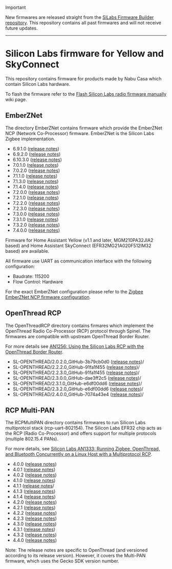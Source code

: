 > [!IMPORTANT]  
> New firmwares are released straight from the [SiLabs Firmware Builder repository](https://github.com/NabuCasa/silabs-firmware-builder/releases).
> This repository contains all past firmwares and will not receive future updates.

---

# Silicon Labs firmware for Yellow and SkyConnect

This repository contains firmware for products made by Nabu Casa
which contain Silicon Labs hardware.

To flash the firmware refer to the [Flash Silicon Labs radio firmware manually](https://github.com/NabuCasa/silabs-firmware/wiki/Flash-Silicon-Labs-radio-firmware-manually)
wiki page.

## EmberZNet

The directory EmberZNet contains firmware which provide the EmberZNet
NCP (Network Co-Processor) firmware. EmberZNet is the Silicon Labs Zigbee
implementation.

  * 6.9.1.0 ([release notes](https://www.silabs.com/documents/public/release-notes/emberznet-release-notes-6.9.1.0.pdf))
  * 6.9.2.0 ([release notes](https://www.silabs.com/documents/public/release-notes/emberznet-release-notes-6.9.2.0.pdf))
  * 6.10.3.0 ([release notes](https://www.silabs.com/documents/public/release-notes/emberznet-release-notes-6.10.3.0.pdf))
  * 7.0.1.0 ([release notes](https://www.silabs.com/documents/public/release-notes/emberznet-release-notes-7.0.1.0.pdf))
  * 7.0.2.0 ([release notes](https://www.silabs.com/documents/public/release-notes/emberznet-release-notes-7.0.2.0.pdf))
  * 7.1.1.0 ([release notes](https://www.silabs.com/documents/public/release-notes/emberznet-release-notes-7.1.1.0.pdf))
  * 7.1.3.0 ([release notes](https://www.silabs.com/documents/public/release-notes/emberznet-release-notes-7.1.3.0.pdf))
  * 7.1.4.0 ([release notes](https://www.silabs.com/documents/public/release-notes/emberznet-release-notes-7.1.4.0.pdf))
  * 7.2.0.0 ([release notes](https://www.silabs.com/documents/public/release-notes/emberznet-release-notes-7.2.0.0.pdf))
  * 7.2.1.0 ([release notes](https://www.silabs.com/documents/public/release-notes/emberznet-release-notes-7.2.1.0.pdf))
  * 7.2.2.0 ([release notes](https://www.silabs.com/documents/public/release-notes/emberznet-release-notes-7.2.2.0.pdf))
  * 7.2.3.0 ([release notes](https://www.silabs.com/documents/public/release-notes/emberznet-release-notes-7.2.3.0.pdf))
  * 7.3.0.0 ([release notes](https://www.silabs.com/documents/public/release-notes/emberznet-release-notes-7.3.0.0.pdf))
  * 7.3.1.0 ([release notes](https://www.silabs.com/documents/public/release-notes/emberznet-release-notes-7.3.1.0.pdf))
  * 7.3.2.0 ([release notes](https://www.silabs.com/documents/public/release-notes/emberznet-release-notes-7.3.2.0.pdf))
  * 7.4.0.0 ([release notes](https://www.silabs.com/documents/public/release-notes/emberznet-release-notes-7.4.0.0.pdf))

Firmware for Home Assistant Yellow (v1.1 and later, MGM210PA32JIA2 based) and
Home Assistant SkyConnect (EFR32MG21A020F512IM32 based) are available.

All firmware use  UART as communication interface with the following
configuration:
 * Baudrate: 115200
 * Flow Control: Hardware

For the exact EmberZNet configuration please refer to the [Zigbee EmberZNet NCP firmware configuration](https://github.com/NabuCasa/silabs-firmware/wiki/Zigbee-EmberZNet-NCP-firmware-configuration).

## OpenThread RCP

The OpenThreadRCP directory contains firmares which implement the OpenThread
Radio Co-Processor (RCP) protocol through Spinel. The firmwares are compatible
with upstream OpenThread Border Router.

For more details see [AN1256: Using the Silicon Labs RCP with the
OpenThread Border
Router](https://www.silabs.com/documents/public/application-notes/an1256-using-sl-rcp-with-openthread-border-router.pdf).

  * SL-OPENTHREAD/2.0.2.0_GitHub-3b79cb0d0 ([release notes](https://www.silabs.com/documents/public/release-notes/open-thread-release-notes-2.0.2.0.pdf))/
  * SL-OPENTHREAD/2.2.2.0_GitHub-91fa1f455 ([release notes](https://www.silabs.com/documents/public/release-notes/open-thread-release-notes-2.2.2.0.pdf))/
  * SL-OPENTHREAD/2.2.3.0_GitHub-91fa1f455 ([release notes](https://www.silabs.com/documents/public/release-notes/open-thread-release-notes-2.2.3.0.pdf))/
  * SL-OPENTHREAD/2.3.0.0_GitHub-dae3ff2c5 ([release notes](https://www.silabs.com/documents/public/release-notes/open-thread-release-notes-2.3.0.0.pdf))/
  * SL-OPENTHREAD/2.3.1.0_GitHub-e6df00dd6 ([release notes](https://www.silabs.com/documents/public/release-notes/open-thread-release-notes-2.3.1.0.pdf))/
  * SL-OPENTHREAD/2.3.2.0_GitHub-e6df00dd6 ([release notes](https://www.silabs.com/documents/public/release-notes/open-thread-release-notes-2.3.2.0.pdf))/
  * SL-OPENTHREAD/2.4.0.0_GitHub-7074a43e4 ([release notes](https://www.silabs.com/documents/public/release-notes/open-thread-release-notes-2.4.0.0.pdf))/

## RCP Multi-PAN

The RCPMultiPAN directory contains firmwares to run Silicon Labs multiprotcol
stack (rcp-uart-802154). The Silicon Labs EFR32 chip acts as the RCP (Radio
Co-Processor) and offers support for multiple protocols (multiple 802.15.4
PANs).

For more details, see [Silicon Labs AN1333: Running Zigbee, OpenThread, and
Bluetooth Concurrently on a Linux Host with
a Multiprotocol RCP](https://www.silabs.com/documents/public/application-notes/an1333-concurrent-protocols-with-802-15-4-rcp.pdf).

  * 4.0.0 ([release notes](https://www.silabs.com/documents/public/release-notes/open-thread-release-notes-2.0.0.0.pdf))
  * 4.0.1 ([release notes](https://www.silabs.com/documents/public/release-notes/open-thread-release-notes-2.0.1.0.pdf))
  * 4.0.2 ([release notes](https://www.silabs.com/documents/public/release-notes/open-thread-release-notes-2.0.2.0.pdf))
  * 4.1.0 ([release notes](https://www.silabs.com/documents/public/release-notes/open-thread-release-notes-2.1.0.0.pdf))
  * 4.1.1 ([release notes](https://www.silabs.com/documents/public/release-notes/open-thread-release-notes-2.1.1.0.pdf)/
  * 4.1.3 ([release notes](https://www.silabs.com/documents/public/release-notes/open-thread-release-notes-2.1.3.0.pdf))
  * 4.1.4 ([release notes](https://www.silabs.com/documents/public/release-notes/open-thread-release-notes-2.1.4.0.pdf))
  * 4.2.0 ([release notes](https://www.silabs.com/documents/public/release-notes/open-thread-release-notes-2.2.0.0.pdf))
  * 4.2.1 ([release notes](https://www.silabs.com/documents/public/release-notes/open-thread-release-notes-2.2.1.0.pdf))
  * 4.2.2 ([release notes](https://www.silabs.com/documents/public/release-notes/open-thread-release-notes-2.2.2.0.pdf))
  * 4.2.3 ([release notes](https://www.silabs.com/documents/public/release-notes/open-thread-release-notes-2.2.3.0.pdf))
  * 4.3.0 ([release notes](https://www.silabs.com/documents/public/release-notes/open-thread-release-notes-2.3.0.0.pdf))
  * 4.3.1 ([release notes](https://www.silabs.com/documents/public/release-notes/open-thread-release-notes-2.3.1.0.pdf))
  * 4.3.2 ([release notes](https://www.silabs.com/documents/public/release-notes/open-thread-release-notes-2.3.2.0.pdf))
  * 4.4.0 ([release notes](https://www.silabs.com/documents/public/release-notes/open-thread-release-notes-2.4.0.0.pdf))

Note: The release notes are specific to OpenThread (and versioned according to
its release version). However, it covers the Multi-PAN firmware, which uses
the Gecko SDK version number.
